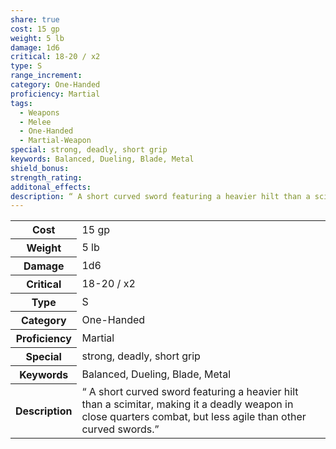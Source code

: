 ```yaml
---
share: true
cost: 15 gp
weight: 5 lb
damage: 1d6
critical: 18-20 / x2
type: S
range_increment: 
category: One-Handed
proficiency: Martial
tags:
  - Weapons
  - Melee
  - One-Handed
  - Martial-Weapon
special: strong, deadly, short grip
keywords: Balanced, Dueling, Blade, Metal
shield_bonus: 
strength_rating: 
additonal_effects: 
description: “ A short curved sword featuring a heavier hilt than a scimitar, making it a deadly weapon in close quarters combat, but less agile than other curved swords.”
---
```

<p><span dir="ltr" style="overflow-x: auto;"><table><tbody><tr><th dir="ltr">Cost</th><td dir="ltr">15 gp</td></tr><tr><th dir="ltr">Weight</th><td dir="ltr">5 lb</td></tr><tr><th dir="ltr">Damage</th><td dir="ltr">1d6</td></tr><tr><th dir="ltr">Critical</th><td dir="ltr">18-20 / x2</td></tr><tr><th dir="ltr">Type</th><td dir="ltr">S</td></tr><tr><th dir="ltr">Category</th><td dir="ltr">One-Handed</td></tr><tr><th dir="ltr">Proficiency</th><td dir="ltr">Martial</td></tr><tr><th dir="ltr">Special</th><td dir="ltr">strong, deadly, short grip</td></tr><tr><th dir="ltr">Keywords</th><td dir="ltr">Balanced, Dueling, Blade, Metal</td></tr><tr><th dir="ltr">Description</th><td dir="ltr">“ A short curved sword featuring a heavier hilt than a scimitar, making it a deadly weapon in close quarters combat, but less agile than other curved swords.”</td></tr></tbody></table></span></p>